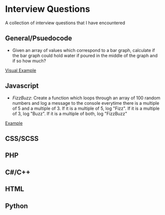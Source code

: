 # Interview Questions
A collection of interview questions that I have encountered 


## General/Psuedocode

- Given an array of values which correspond to a bar graph, calculate if the bar graph could hold water if poured in the middle of the graph and if so how much?

[Visual Example](http://i.imgur.com/T9ETo7j.jpg)
  

## Javascript
 
- *FizzBuzz*: Create a function which loops through an array of 100 random numbers and log a message to the console everytime there is a multiple of 5 and a multiple of 3. If it is a multiple of 5, log "Fizz". If it is a multiple of 3, log "Buzz". If it is a multiple of both, log "FizzBuzz"
 
[Example](fizzbuzz.js)

## CSS/SCSS

## PHP

## C#/C++

## HTML

## Python
 
